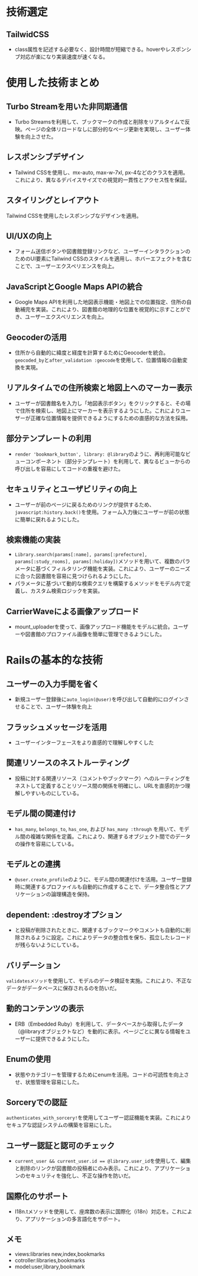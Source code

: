 # 技術選定
## TailwidCSS
- class属性を記述する必要なく、設計時間が短縮できる。hoverやレスポンシブ対応が楽になり実装速度が速くなる。

# 使用した技術まとめ
## Turbo Streamを用いた非同期通信
- Turbo Streamsを利用して、ブックマークの作成と削除をリアルタイムで反映。ページの全体リロードなしに部分的なページ更新を実現し、ユーザー体験を向上させた。

## レスポンシブデザイン
- Tailwind CSSを使用し、mx-auto, max-w-7xl, px-4などのクラスを適用。これにより、異なるデバイスサイズでの視覚的一貫性とアクセス性を保証。

## スタイリングとレイアウト
Tailwind CSSを使用したレスポンシブなデザインを適用。

## UI/UXの向上
- フォーム送信ボタンや図書館登録リンクなど、ユーザーインタラクションのためのUI要素にTailwind CSSのスタイルを適用し、ホバーエフェクトを含むことで、ユーザーエクスペリエンスを向上。

## JavaScriptとGoogle Maps APIの統合
- Google Maps APIを利用した地図表示機能・地図上での位置指定、住所の自動補完を実装。これにより、図書館の地理的な位置を視覚的に示すことができ、ユーザーエクスペリエンスを向上。

## Geocoderの活用
- 住所から自動的に緯度と経度を計算するためにGeocoderを統合。`geocoded_by`と`after_validation :geocode`を使用して、位置情報の自動変換を実現。

## リアルタイムでの住所検索と地図上へのマーカー表示
- ユーザーが図書館名を入力し「地図表示ボタン」をクリックすると、その場で住所を検索し、地図上にマーカーを表示するようにした。これによりユーザーが正確な位置情報を提供できるようにするための直感的な方法を採用。

## 部分テンプレートの利用
- `render 'bookmark_button', library: @library`のように、再利用可能なビューコンポーネント（部分テンプレート）を利用して、異なるビューからの呼び出しを容易にしてコードの重複を避けた。

## セキュリティとユーザビリティの向上
- ユーザーが前のページに戻るためのリンクが提供するため、`javascript:history.back()`を使用。フォーム入力後にユーザーが前の状態に簡単に戻れるようにした。

## 検索機能の実装
- `Library.search(params[:name], params[:prefecture], params[:study_rooms], params[:holiday])`メソッドを用いて、複数のパラメータに基づくフィルタリング機能を実装。これにより、ユーザーのニーズに合った図書館を容易に見つけられるようにした。
- パラメータに基づいて動的な検索クエリを構築するメソッドをモデル内で定義し、カスタム検索ロジックを実装。

## CarrierWaveによる画像アップロード
- mount_uploaderを使って、画像アップロード機能をモデルに統合。ユーザーや図書館のプロファイル画像を簡単に管理できるようにした。

# Railsの基本的な技術
## ユーザーの入力手間を省く
- 新規ユーザー登録後に`auto_login(@user)`を呼び出して自動的にログインさせることで、ユーザー体験を向上

## フラッシュメッセージを活用
- ユーザーインターフェースをより直感的で理解しやすくした

## 関連リソースのネストルーティング
- 投稿に対する関連リソース（コメントやブックマーク）へのルーティングをネストして定義することリソース間の関係を明確にし、URLを直感的かつ理解しやすいものにしている。

## モデル間の関連付け
- `has_many`, `belongs_to`, `has_one`, および `has_many :through` を用いて、モデル間の複雑な関係を定義。これにより、関連するオブジェクト間でのデータの操作を容易にしている。

## モデルとの連携
- `@user.create_profile`のように、モデル間の関連付けを活用。ユーザー登録時に関連するプロファイルも自動的に作成することで、データ整合性とアプリケーションの論理構造を保持。

## dependent: :destroyオプション
- と投稿が削除されたときに、関連するブックマークやコメントも自動的に削除されるように設定。これによりデータの整合性を保ち、孤立したレコードが残らないようにしている。

## バリデーション
`validatesメソッド`を使用して、モデルのデータ検証を実施。これにより、不正なデータがデータベースに保存されるのを防いだ。

## 動的コンテンツの表示
- ERB（Embedded Ruby）を利用して、データベースから取得したデータ（@libraryオブジェクトなど）を動的に表示。ページごとに異なる情報をユーザーに提供できるようにした。

## Enumの使用
- 状態やカテゴリーを管理するためにenumを活用。コードの可読性を向上させ、状態管理を容易にした。

## Sorceryでの認証
`authenticates_with_sorcery!`を使用してユーザー認証機能を実装。これによりセキュアな認証システムの構築を容易にした。

## ユーザー認証と認可のチェック
- `current_user && current_user.id == @library.user_id`を使用して、編集と削除のリンクが図書館の投稿者にのみ表示。これにより、アプリケーションのセキュリティを強化し、不正な操作を防いだ。

## 国際化のサポート
- I18n.tメソッドを使用して、座席数の表示に国際化（i18n）対応を。これにより、アプリケーションの多言語化をサポート。

## メモ
- views:libraries new,index,bookmarks
- cotroller:libraries,bookmarks
- model:user,library,bookmark
